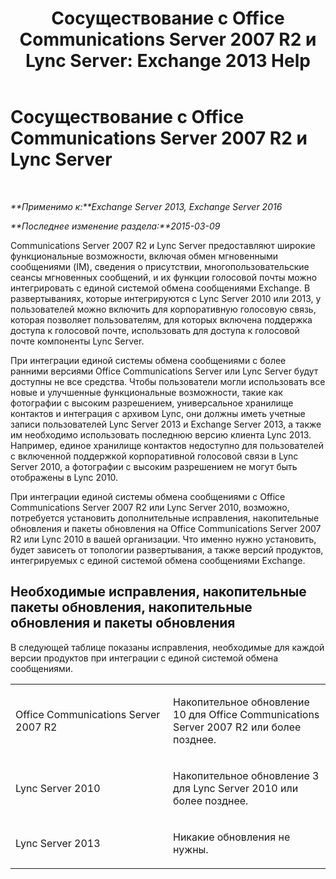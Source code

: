 ﻿---
title: 'Сосуществование с Office Communications Server 2007 R2 и Lync Server: Exchange 2013 Help'
TOCTitle: Сосуществование с Office Communications Server 2007 R2 и Lync Server
ms:assetid: f12d65c7-0b2c-46a1-a14a-802a76296fa1
ms:mtpsurl: https://technet.microsoft.com/ru-ru/library/JJ851069(v=EXCHG.150)
ms:contentKeyID: 50556501
ms.date: 05/22/2018
mtps_version: v=EXCHG.150
ms.translationtype: MT
---

# Сосуществование с Office Communications Server 2007 R2 и Lync Server

 

_**Применимо к:**Exchange Server 2013, Exchange Server 2016_

_**Последнее изменение раздела:**2015-03-09_

Communications Server 2007 R2 и Lync Server предоставляют широкие функциональные возможности, включая обмен мгновенными сообщениями (IM), сведения о присутствии, многопользовательские сеансы мгновенных сообщений, и их функции голосовой почты можно интегрировать с единой системой обмена сообщениями Exchange. В развертываниях, которые интегрируются с Lync Server 2010 или 2013, у пользователей можно включить для корпоративную голосовую связь, которая позволяет пользователям, для которых включена поддержка доступа к голосовой почте, использовать для доступа к голосовой почте компоненты Lync Server.

При интеграции единой системы обмена сообщениями с более ранними версиями Office Communications Server или Lync Server будут доступны не все средства. Чтобы пользователи могли использовать все новые и улучшенные функциональные возможности, такие как фотографии с высоким разрешением, универсальное хранилище контактов и интеграция с архивом Lync, они должны иметь учетные записи пользователей Lync Server 2013 и Exchange Server 2013, а также им необходимо использовать последнюю версию клиента Lync 2013. Например, единое хранилище контактов недоступно для пользователей с включенной поддержкой корпоративной голосовой связи в Lync Server 2010, а фотографии с высоким разрешением не могут быть отображены в Lync 2010.

При интеграции единой системы обмена сообщениями с Office Communications Server 2007 R2 или Lync Server 2010, возможно, потребуется установить дополнительные исправления, накопительные обновления и пакеты обновления на Office Communications Server 2007 R2 или Lync 2010 в вашей организации. Что именно нужно установить, будет зависеть от топологии развертывания, а также версий продуктов, интегрируемых с единой системой обмена сообщениями Exchange.

## Необходимые исправления, накопительные пакеты обновления, накопительные обновления и пакеты обновления

В следующей таблице показаны исправления, необходимые для каждой версии продуктов при интеграции с единой системой обмена сообщениями.


<table>
<colgroup>
<col style="width: 50%" />
<col style="width: 50%" />
</colgroup>
<tbody>
<tr class="odd">
<td><p>Office Communications Server 2007 R2</p></td>
<td><p>Накопительное обновление 10 для Office Communications Server 2007 R2 или более позднее.</p></td>
</tr>
<tr class="even">
<td><p>Lync Server 2010</p></td>
<td><p>Накопительное обновление 3 для Lync Server 2010 или более позднее.</p></td>
</tr>
<tr class="odd">
<td><p>Lync Server 2013</p></td>
<td><p>Никакие обновления не нужны.</p></td>
</tr>
</tbody>
</table>

